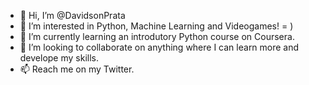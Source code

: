 - 👋 Hi, I’m @DavidsonPrata
- 👀 I’m interested in Python, Machine Learning and Videogames! = )
- 🌱 I’m currently learning an introdutory Python course on Coursera.
- 💞️ I’m looking to collaborate on anything where I can learn more and develope my skills.
- 📫 Reach me on my Twitter. 

<!---
DavidsonPrata/DavidsonPrata is a ✨ special ✨ repository because its `README.md` (this file) appears on your GitHub profile.
You can click the Preview link to take a look at your changes.
--->
